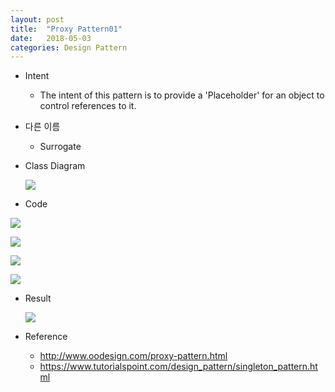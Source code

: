 ```yaml
---
layout: post
title:  "Proxy Pattern01"
date:   2018-05-03
categories: Design Pattern
---
```


- Intent

  - The intent of this pattern is to provide a 'Placeholder' for an object to control references to it.

- 다른 이름 

  - Surrogate			

- Class Diagram

  ![](/image/proxyUML.png)


- Code

![](/image/proxy01.png)

![](/image/proxy02.png)

![](/image/proxy03.png)

![](/image/proxy04.png)

- Result

  ![](/image/proxyResult.png)

- Reference

  - <http://www.oodesign.com/proxy-pattern.html>
  - <https://www.tutorialspoint.com/design_pattern/singleton_pattern.html>



